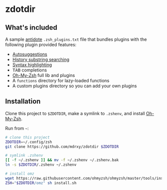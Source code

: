 # zdotdir

## What's included

A sample [antidote](https://github.com/mattmc3/antidote) `.zsh_plugins.txt` file that bundles plugins with the following plugin provided features:
- [Autosuggestions](https://github.com/zsh-users/zsh-autosuggestions)
- [History substring searching](https://github.com/zsh-users/zsh-history-substring-search)
- [Syntax highlighting](https://github.com/zdharma-continuum/fast-syntax-highlighting)
- <kbd>TAB</kbd> completions
- [Oh-My-Zsh](https://github.com/ohmyzsh/ohmyzsh) full lib and plugins
- A `functions` directory for lazy-loaded functions
- A custom plugins directory so you can add your own plugins

## Installation

Clone this project to `$ZDOTDIR`, make a symlink to `.zshenv`, and install [Oh-My-Zsh](https://github.com/ohmyzsh/ohmyzsh).

Run from `~`:
```zsh
# clone this project
ZDOTDIR=~/.config/zsh
git clone https://github.com/mdrxy/zdotdir $ZDOTDIR

# symlink .zshenv
[[ -f ~/.zshenv ]] && mv -f ~/.zshenv ~/.zshenv.bak
ln -s $ZDOTDIR/.zshenv ~/.zshenv

# install omz
wget https://raw.githubusercontent.com/ohmyzsh/ohmyzsh/master/tools/install.sh
ZSH="$ZDOTDIR/omz" sh install.sh
```
